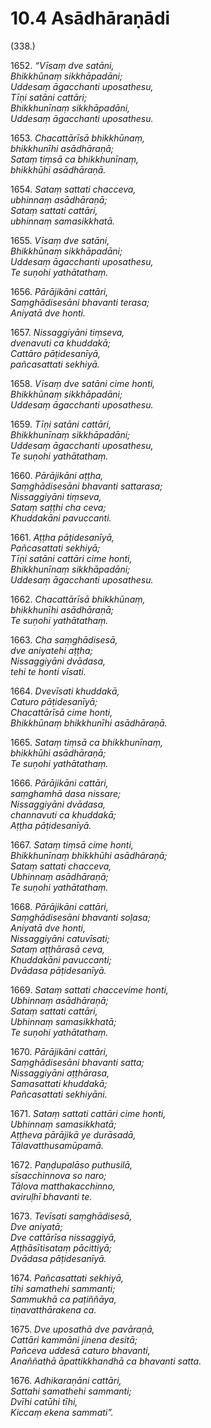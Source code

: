 

# 10.4 Asādhāraṇādi



(338.)

1652\. _“Vīsaṃ dve satāni,_  
_Bhikkhūnaṃ sikkhāpadāni;_  
_Uddesaṃ āgacchanti uposathesu,_  
_Tīṇi satāni cattāri;_  
_Bhikkhunīnaṃ sikkhāpadāni,_  
_Uddesaṃ āgacchanti uposathesu._  


1653\. _Chacattārīsā bhikkhūnaṃ,_  
_bhikkhunīhi asādhāraṇā;_  
_Sataṃ tiṃsā ca bhikkhunīnaṃ,_  
_bhikkhūhi asādhāraṇā._  


1654\. _Sataṃ sattati chacceva,_  
_ubhinnaṃ asādhāraṇā;_  
_Sataṃ sattati cattāri,_  
_ubhinnaṃ samasikkhatā._  


1655\. _Vīsaṃ dve satāni,_  
_Bhikkhūnaṃ sikkhāpadāni;_  
_Uddesaṃ āgacchanti uposathesu,_  
_Te suṇohi yathātathaṃ._  


1656\. _Pārājikāni cattāri,_  
_Saṃghādisesāni bhavanti terasa;_  
_Aniyatā dve honti._  


1657\. _Nissaggiyāni tiṃseva,_  
_dvenavuti ca khuddakā;_  
_Cattāro pāṭidesanīyā,_  
_pañcasattati sekhiyā._  


1658\. _Vīsaṃ dve satāni cime honti,_  
_Bhikkhūnaṃ sikkhāpadāni;_  
_Uddesaṃ āgacchanti uposathesu._  


1659\. _Tīṇi satāni cattāri,_  
_Bhikkhunīnaṃ sikkhāpadāni;_  
_Uddesaṃ āgacchanti uposathesu,_  
_Te suṇohi yathātathaṃ._  


1660\. _Pārājikāni aṭṭha,_  
_Saṃghādisesāni bhavanti sattarasa;_  
_Nissaggiyāni tiṃseva,_  
_Sataṃ saṭṭhi cha ceva;_  
_Khuddakāni pavuccanti._  


1661\. _Aṭṭha pāṭidesanīyā,_  
_Pañcasattati sekhiyā;_  
_Tīṇi satāni cattāri cime honti,_  
_Bhikkhunīnaṃ sikkhāpadāni;_  
_Uddesaṃ āgacchanti uposathesu._  


1662\. _Chacattārīsā bhikkhūnaṃ,_  
_bhikkhunīhi asādhāraṇā;_  
_Te suṇohi yathātathaṃ._  


1663\. _Cha saṃghādisesā,_  
_dve aniyatehi aṭṭha;_  
_Nissaggiyāni dvādasa,_  
_tehi te honti vīsati._  


1664\. _Dvevīsati khuddakā,_  
_Caturo pāṭidesanīyā;_  
_Chacattārīsā cime honti,_  
_Bhikkhūnaṃ bhikkhunīhi asādhāraṇā._  


1665\. _Sataṃ tiṃsā ca bhikkhunīnaṃ,_  
_bhikkhūhi asādhāraṇā;_  
_Te suṇohi yathātathaṃ._  


1666\. _Pārājikāni cattāri,_  
_saṃghamhā dasa nissare;_  
_Nissaggiyāni dvādasa,_  
_channavuti ca khuddakā;_  
_Aṭṭha pāṭidesanīyā._  


1667\. _Sataṃ tiṃsā cime honti,_  
_Bhikkhunīnaṃ bhikkhūhi asādhāraṇā;_  
_Sataṃ sattati chacceva,_  
_Ubhinnaṃ asādhāraṇā;_  
_Te suṇohi yathātathaṃ._  


1668\. _Pārājikāni cattāri,_  
_Saṃghādisesāni bhavanti soḷasa;_  
_Aniyatā dve honti,_  
_Nissaggiyāni catuvīsati;_  
_Sataṃ aṭṭhārasā ceva,_  
_Khuddakāni pavuccanti;_  
_Dvādasa pāṭidesanīyā._  


1669\. _Sataṃ sattati chaccevime honti,_  
_Ubhinnaṃ asādhāraṇā;_  
_Sataṃ sattati cattāri,_  
_Ubhinnaṃ samasikkhatā;_  
_Te suṇohi yathātathaṃ._  


1670\. _Pārājikāni cattāri,_  
_Saṃghādisesāni bhavanti satta;_  
_Nissaggiyāni aṭṭhārasa,_  
_Samasattati khuddakā;_  
_Pañcasattati sekhiyāni._  


1671\. _Sataṃ sattati cattāri cime honti,_  
_Ubhinnaṃ samasikkhatā;_  
_Aṭṭheva pārājikā ye durāsadā,_  
_Tālavatthusamūpamā._  


1672\. _Paṇḍupalāso puthusilā,_  
_sīsacchinnova so naro;_  
_Tālova matthakacchinno,_  
_aviruḷhī bhavanti te._  


1673\. _Tevīsati saṃghādisesā,_  
_Dve aniyatā;_  
_Dve cattārīsa nissaggiyā,_  
_Aṭṭhāsītisataṃ pācittiyā;_  
_Dvādasa pāṭidesanīyā._  


1674\. _Pañcasattati sekhiyā,_  
_tīhi samathehi sammanti;_  
_Sammukhā ca paṭiññāya,_  
_tiṇavatthārakena ca._  


1675\. _Dve uposathā dve pavāraṇā,_  
_Cattāri kammāni jinena desitā;_  
_Pañceva uddesā caturo bhavanti,_  
_Anaññathā āpattikkhandhā ca bhavanti satta._  


1676\. _Adhikaraṇāni cattāri,_  
_Sattahi samathehi sammanti;_  
_Dvīhi catūhi tīhi,_  
_Kiccaṃ ekena sammati”._  




